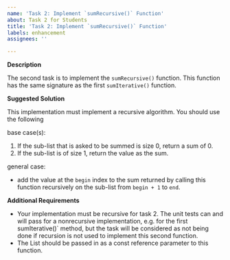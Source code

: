 ```yaml
---
name: 'Task 2: Implement `sumRecursive()` Function'
about: Task 2 for Students
title: 'Task 2: Implement `sumRecursive()` Function'
labels: enhancement
assignees: ''

---
```


**Description**

The second task is to implement the `sumRecursive()` function.  This function has the same signature as the first `sumIterative()` function.

**Suggested Solution**

This implementation must implement a recursive algorithm.  You should use the following

base case(s):
1. If the sub-list that is asked to be summed is size 0, return a sum of 0.
2. If the sub-list is of size 1, return the value as the sum.

general case:
- add the value at the `begin` index to the sum returned by calling this function recursively
  on the sub-list from `begin + 1` to `end`.

**Additional Requirements**

- Your implementation must be recursive for task 2.  The unit tests can and will pass for a nonrecursive implementation, e.g. for the first sumIterative()` method, but the task will be considered as not being done if recursion is not used to implement this second function.
- The List should be passed in as a const reference parameter to this function.
